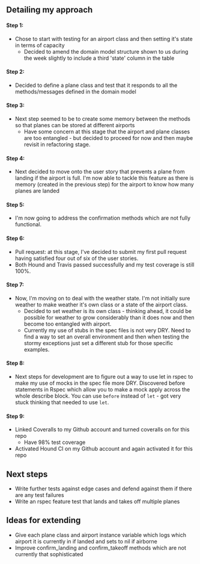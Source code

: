 Detailing my approach
--------------------

#### Step 1:
- Chose to start with testing for an airport class and then setting it's state in terms of capacity
  - Decided to amend the domain model structure shown to us during the week slightly to include a third 'state' column in the table

#### Step 2:
- Decided to define a plane class and test that it responds to all the methods/messages defined in the domain model

#### Step 3:
- Next step seemed to be to create some memory between the methods so that planes can be stored at different airports
  - Have some concern at this stage that the airport and plane classes are too entangled - but decided to proceed for now and then maybe revisit in refactoring stage.

#### Step 4:
- Next decided to move onto the user story that prevents a plane from landing if the airport is full. I'm now able to tackle this feature as there is memory (created in the previous step) for the airport to know how many planes are landed

#### Step 5:
- I'm now going to address the confirmation methods which are not fully functional.

#### Step 6:
- Pull request: at this stage, I've decided to submit my first pull request having satisfied four out of six of the user stories.
- Both Hound and Travis passed successfully and my test coverage is still 100%.

#### Step 7:
- Now, I'm moving on to deal with the weather state. I'm not initially sure weather to make weather it's own class or a state of the airport class.
  - Decided to set weather is its own class - thinking ahead, it could be possible for weather to grow considerably than it does now and then become too entangled with airport.
  - Currently my use of stubs in the spec files is not very DRY. Need to find a way to set an overall environment and then when testing the stormy exceptions just set a different stub for those specific examples.

#### Step 8:
- Next steps for development are to figure out a way to use let in rspec to make my use of mocks in the spec file more DRY. Discovered before statements in Rspec which allow you to make a mock apply across the whole describe block. You can use `before` instead of `let` - got very stuck thinking that needed to use `let`.

#### Step 9:
- Linked Coveralls to my Github account and turned coveralls on for this repo
  - Have 98% test coverage
- Activated Hound CI on my Github account and again activated it for this repo

Next steps
--------------------

* Write further tests against edge cases and defend against them if there are any test failures
* Write an rspec feature test that lands and takes off multiple planes

Ideas for extending
--------------------

* Give each plane class and airport instance variable which logs which airport it is currently in if landed and sets to nil if airborne
* Improve confirm_landing and confirm_takeoff methods which are not currently that sophisticated
